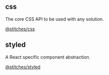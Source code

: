 ## css

The core CSS API to be used with any solution.

[@stitches/css](https://github.com/modulz/stitches/tree/master/packages/css)

## styled

A React specific component abstraction.

[@stitches/styled](https://github.com/modulz/stitches/tree/master/packages/styled)
